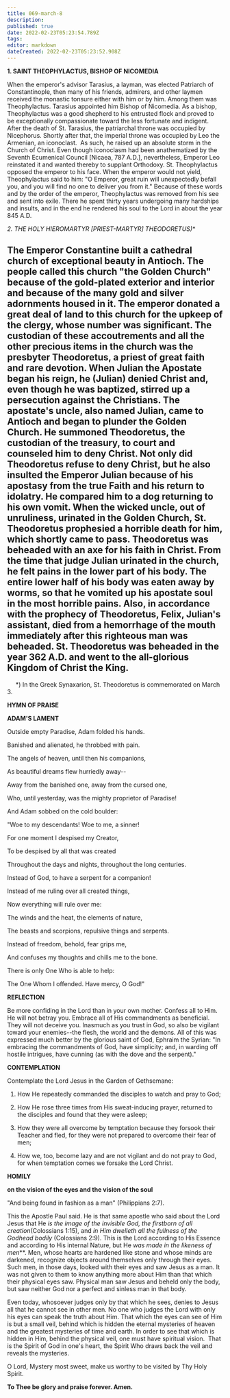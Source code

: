 ```yaml
---
title: 069-march-8
description: 
published: true
date: 2022-02-23T05:23:54.789Z
tags: 
editor: markdown
dateCreated: 2022-02-23T05:23:52.908Z
---
```



**1. SAINT THEOPHYLACTUS, BISHOP OF NICOMEDIA**

When the emperor's advisor Tarasius, a layman, was elected Patriarch of Constantinople, then many of his friends, admirers, and other laymen received the monastic tonsure either with him or by him. Among them was Theophylactus. Tarasius appointed him Bishop of Nicomedia. As a bishop, Theophylactus was a good shepherd to his entrusted flock and proved to be exceptionally compassionate toward the less fortunate and indigent. After the death of St. Tarasius, the patriarchal throne was occupied by Nicephorus. Shortly after that, the imperial throne was occupied by Leo the Armenian, an iconoclast.  As such, he raised up an absolute storm in the Church of Christ. Even though iconoclasm had been anathematized by the Seventh Ecumenical Council [Nicaea, 787 A.D.], nevertheless, Emperor Leo reinstated it and wanted thereby to supplant Orthodoxy. St. Theophylactus opposed the emperor to his face. When the emperor would not yield, Theophylactus said to him: "O Emperor, great ruin will unexpectedly befall you, and you will find no one to deliver you from it." Because of these words and by the order of the emperor, Theophylactus was removed from his see and sent into exile. There he spent thirty years undergoing many hardships and insults, and in the end he rendered his soul to the Lord in about the year 845 A.D.

**2. THE HOLY HIEROMARTYR [PRIEST-MARTYR] THEODORETUS*)**

The Emperor Constantine built a cathedral church of exceptional beauty in Antioch. The people called this church "the Golden Church" because of the gold-plated exterior and interior and because of the many gold and silver adornments housed in it. The emperor donated a great deal of land to this church for the upkeep of the clergy, whose number was significant. The custodian of these accoutrements and all the other precious items in the church was the presbyter Theodoretus, a priest of great faith and rare devotion. When Julian the Apostate began his reign, he (Julian) denied Christ and, even though he was baptized, stirred up a persecution against the Christians. The apostate's uncle, also named Julian, came to Antioch and began to plunder the Golden Church. He summoned Theodoretus, the custodian of the treasury, to court and counseled him to deny Christ. Not only did Theodoretus refuse to deny Christ, but he also insulted the Emperor Julian because of his apostasy from the true Faith and his return to idolatry. He compared him to a dog returning to his own vomit. When the wicked uncle, out of unruliness, urinated in the Golden Church, St. Theodoretus prophesied a horrible death for him, which shortly came to pass. Theodoretus was beheaded with an axe for his faith in Christ. From the time that judge Julian urinated in the church, he felt pains in the lower part of his body. The entire lower half of his body was eaten away by worms, so that he vomited up his apostate soul in the most horrible pains. Also, in accordance with the prophecy of Theodoretus, Felix, Julian's assistant, died from a hemorrhage of the mouth immediately after this righteous man was beheaded. St. Theodoretus was beheaded in the year 362 A.D. and went to the all-glorious Kingdom of Christ the King.
--------------------
     *) In the Greek Synaxarion, St. Theodoretus is commemorated on March 3.



**HYMN OF PRAISE**

**ADAM'S LAMENT**

Outside empty Paradise, Adam folded his hands.

Banished and alienated, he throbbed with pain.

The angels of heaven, until then his companions,

As beautiful dreams flew hurriedly away--

Away from the banished one, away from the cursed one,

Who, until yesterday, was the mighty proprietor of Paradise!

And Adam sobbed on the cold boulder:

"Woe to my descendants! Woe to me, a sinner!

For one moment I despised my Creator,

To be despised by all that was created

Throughout the days and nights, throughout the long centuries.

Instead of God, to have a serpent for a companion!

Instead of me ruling over all created things,

Now everything will rule over me:

The winds and the heat, the elements of nature,

The beasts and scorpions, repulsive things and serpents.

Instead of freedom, behold, fear grips me,

And confuses my thoughts and chills me to the bone.

There is only One Who is able to help:

The One Whom I offended. Have mercy, O God!"


**REFLECTION**

Be more confiding in the Lord than in your own mother. Confess all to Him. He will not betray you. Embrace all of His commandments as beneficial. They will not deceive you. Inasmuch as you trust in God, so also be vigilant toward your enemies--the flesh, the world and the demons. All of this was expressed much better by the glorious saint of God, Ephraim the Syrian: "In embracing the commandments of God, have simplicity; and, in warding off hostile intrigues, have cunning (as with the dove and the serpent)."

**CONTEMPLATION**

Contemplate the Lord Jesus in the Garden of Gethsemane:

1.  How He repeatedly commanded the disciples to watch and pray to God;

1.  How He rose three times from His sweat-inducing prayer, returned to the disciples and found that they were asleep;

1.  How they were all overcome by temptation because they forsook their Teacher and fled, for they were not prepared to overcome their fear of men;

1.  How we, too, become lazy and are not vigilant and do not pray to God, for when temptation comes we forsake the Lord Christ.



**HOMILY**

**on the vision of the eyes and the vision of the soul**

"And being found in fashion as a man" (Philippians 2:7).

This the Apostle Paul said. He is that same apostle who said about the Lord Jesus that He *is the image of the invisible God, the firstborn of all creation*(Colossians 1:15), and *in Him dwelleth all the fullness of the Godhead bodily* (Colossians 2:9). This is the Lord according to His Essence and according to His internal Nature, but He *was made in the likeness of men***. Men, whose hearts are hardened like stone and whose minds are darkened, recognize objects around themselves only through their eyes. Such men, in those days, looked with their eyes and saw Jesus as a man. It was not given to them to know anything more about Him than that which their physical eyes saw. Physical man saw Jesus and beheld only the body, but saw neither God nor a perfect and sinless man in that body.

Even today, whosoever judges only by that which he sees, denies to Jesus all that he cannot see in other men. No one who judges the Lord with only his eyes can speak the truth about Him. That which the eyes can see of Him is but a small veil, behind which is hidden the eternal mysteries of heaven and the greatest mysteries of time and earth. In order to see that which is hidden in Him, behind the physical veil, one must have spiritual vision.  That is the Spirit of God in one's heart, the Spirit Who draws back the veil and reveals the mysteries.

O Lord, Mystery most sweet, make us worthy to be visited by Thy Holy Spirit.

**To Thee be glory and praise forever. Amen.**

 
